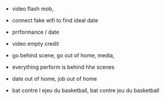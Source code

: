 
- video flash mob,

- connect fake   wifi to find ideal date

- prrformance / date
- video empty credit
- go behind scene, go out of home, media,
- everything perform is behind hhe scenes 
- date out of home, job out of home

- bat contre l ejeu du basketball, bat contre jeu du basketball 
